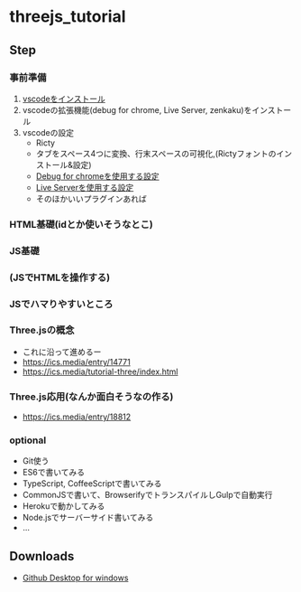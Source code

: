 # threejs_tutorial

## Step

### 事前準備
1. [vscodeをインストール](https://code.visualstudio.com/)
2. vscodeの拡張機能(debug for chrome, Live Server, zenkaku)をインストール
3. vscodeの設定
      - Ricty
      - タブをスペース4つに変換、行末スペースの可視化,(Rictyフォントのインストール&設定)
      - [Debug for chromeを使用する設定](https://infosmith.biz/blog/it/p5js-visualstudiocode)
      - [Live Serverを使用する設定](https://infosmith.biz/blog/it/vscode-extensions-for-p5js)
      - そのほかいいプラグインあれば

### HTML基礎(idとか使いそうなとこ)

### JS基礎

### (JSでHTMLを操作する)

### JSでハマりやすいところ

### Three.jsの概念
- これに沿って進めるー
- https://ics.media/entry/14771
- https://ics.media/tutorial-three/index.html

### Three.js応用(なんか面白そうなの作る)
- https://ics.media/entry/18812
### optional
- Git使う
- ES6で書いてみる
- TypeScript, CoffeeScriptで書いてみる
- CommonJSで書いて、BrowserifyでトランスパイルしGulpで自動実行
- Herokuで動かしてみる
- Node.jsでサーバーサイド書いてみる
- ...

## Downloads
- [Github Desktop for windows](https://desktop.github.com/)
